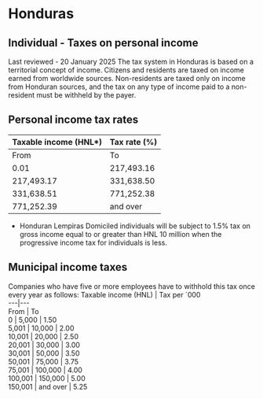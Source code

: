 # Honduras
## Individual - Taxes on personal income
Last reviewed - 20 January 2025
The tax system in Honduras is based on a territorial concept of income. Citizens and residents are taxed on income earned from worldwide sources. Non-residents are taxed only on income from Honduran sources, and the tax on any type of income paid to a non-resident must be withheld by the payer.
## Personal income tax rates
Taxable income (HNL*) | Tax rate (%)  
---|---  
From | To  
0.01 | 217,493.16 | Exempt  
217,493.17 | 331,638.50 | 15  
331,638.51 | 771,252.38 | 20  
771,252.39 | and over | 25  
* Honduran Lempiras
Domiciled individuals will be subject to 1.5% tax on gross income equal to or greater than HNL 10 million when the progressive income tax for individuals is less.
## Municipal income taxes
Companies who have five or more employees have to withhold this tax once every year as follows:
Taxable income (HNL) | Tax per ´000  
---|---  
From | To  
0 | 5,000 | 1.50  
5,001 | 10,000 | 2.00  
10,001 | 20,000 | 2.50  
20,001 | 30,000 | 3.00  
30,001 | 50,000 | 3.50  
50,001 | 75,000 | 3.75  
75,001 | 100,000 | 4.00  
100,001 | 150,000 | 5.00  
150,001 | and over | 5.25
